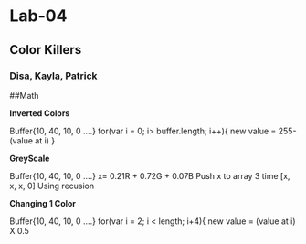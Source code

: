 # Lab-04
## Color Killers
### Disa, Kayla, Patrick




##Math

**Inverted Colors**

Buffer{10, 40, 10, 0 ....}
for(var i = 0; i> buffer.length; i++){
  new value = 255-(value at i)
}

**GreyScale**

Buffer{10, 40, 10, 0 ....}
x= 0.21R + 0.72G + 0.07B
 Push x to array 3 time
[x, x, x, 0] Using recusion

**Changing 1 Color**

Buffer{10, 40, 10, 0 ....}
for(var i = 2; i < length; i+4){
  new value = (value at i) X 0.5
